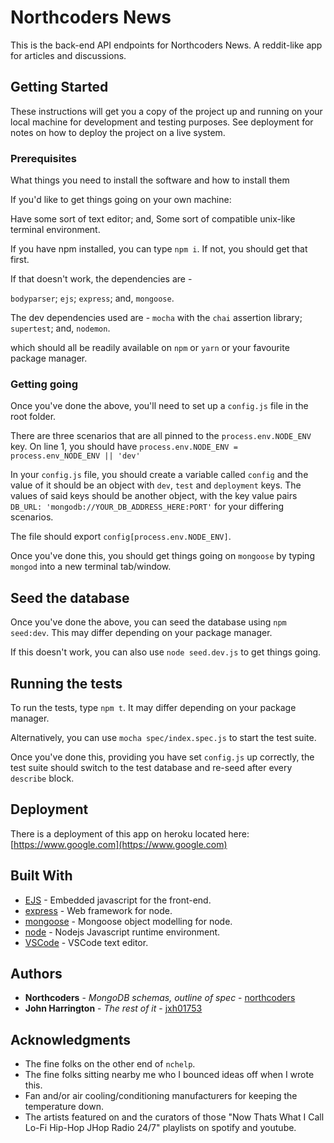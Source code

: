 # Northcoders News

This is the back-end API endpoints for Northcoders News. A reddit-like app for articles and discussions.

## Getting Started

These instructions will get you a copy of the project up and running on your local machine for development and testing purposes. See deployment for notes on how to deploy the project on a live system.

### Prerequisites

What things you need to install the software and how to install them

If you'd like to get things going on your own machine:

Have some sort of text editor; and,
Some sort of compatible unix-like terminal environment.


If you have npm installed, you can type `npm i`. If not, you should get that first.

If that doesn't work, the dependencies are -

`bodyparser`;
`ejs`;
`express`; and,
`mongoose`.

The dev dependencies used are -
`mocha` with the `chai` assertion library;
`supertest`; and,
`nodemon`.

which should all be readily available on `npm` or `yarn` or your favourite package manager.

### Getting going

Once you've done the above, you'll need to set up a `config.js` file in the root folder.

There are three scenarios that are all pinned to the `process.env.NODE_ENV` key. On line 1, you should have `process.env.NODE_ENV = process.env_NODE_ENV || 'dev'`

In your `config.js` file, you should create a variable called `config` and the value of it should be an object with `dev`, `test` and `deployment` keys. The values of said keys should be another object, with the key value pairs `DB_URL: 'mongodb://YOUR_DB_ADDRESS_HERE:PORT'` for your differing scenarios.

The file should export `config[process.env.NODE_ENV]`.

Once you've done this, you should get things going on `mongoose` by typing `mongod` into a new terminal tab/window.

## Seed the database

Once you've done the above, you can seed the database using `npm seed:dev`. This may differ depending on your package manager.

If this doesn't work, you can also use `node seed.dev.js` to get things going.

## Running the tests

To run the tests, type `npm t`. It may differ depending on your package manager.

Alternatively, you can use `mocha spec/index.spec.js` to start the test suite.

Once you've done this, providing you have set `config.js` up correctly, the test suite should switch to the test database and re-seed after every `describe` block.

## Deployment

There is a deployment of this app on heroku located here: [https://www.google.com](https://www.google.com)

## Built With

* [EJS](https://github.com/mde/ejs) - Embedded javascript for the front-end.
* [express](https://expressjs.com/) - Web framework for node.
* [mongoose](http://mongoosejs.com/) - Mongoose object modelling for node.
* [node](https://github.com/nodejs/node) - Nodejs Javascript runtime environment.
* [VSCode](https://github.com/Microsoft/vscode) - VSCode text editor.

## Authors

* **Northcoders** - *MongoDB schemas, outline of spec* - [northcoders](https://github.com/northcoders/BE-FT-northcoders-news)
* **John Harrington** - *The rest of it* - [jxh01753](https://github.com/jxh01753)

## Acknowledgments

* The fine folks on the other end of `nchelp`.
* The fine folks sitting nearby me who I bounced ideas off when I wrote this.
* Fan and/or air cooling/conditioning manufacturers for keeping the temperature down.
* The artists featured on and the curators of those "Now Thats What I Call Lo-Fi Hip-Hop JHop Radio 24/7" playlists on spotify and youtube.